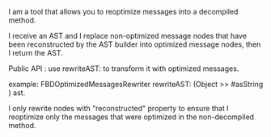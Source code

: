 I am a tool that allows you to reoptimize messages into a decompiled method.

I receive an AST and I replace non-optimized message nodes that have been reconstructed by the AST builder into optimized message nodes, then I return the AST.

Public API : use rewriteAST: to transform it with optimized messages.

example: FBDOptimizedMessagesRewriter rewriteAST: (Object >> #asString ) ast.

I only rewrite nodes with "reconstructed" property to ensure that I reoptimize only the messages that were optimized in the non-decompiled method.
